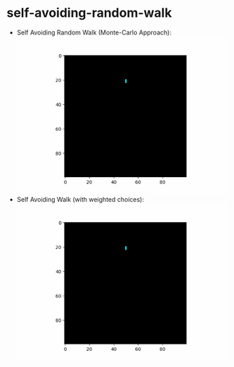 # self-avoiding-random-walk
- Self Avoiding Random Walk (Monte-Carlo Approach):
![demo](https://github.com/theeemanuel/self-avoiding-random-walk/blob/main/sarw.gif)
- Self Avoiding Walk (with weighted choices):
![demo](https://github.com/theeemanuel/self-avoiding-random-walk/blob/main/saw_mc_w.gif)
